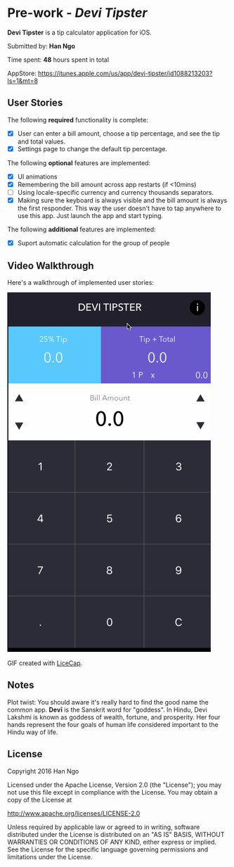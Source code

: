 # Pre-work - *Devi Tipster*

**Devi Tipster** is a tip calculator application for iOS.

Submitted by: **Han Ngo**

Time spent: **48** hours spent in total

AppStore: https://itunes.apple.com/us/app/devi-tipster/id1088213203?ls=1&mt=8

## User Stories

The following **required** functionality is complete:

* [x] User can enter a bill amount, choose a tip percentage, and see the tip and total values.
* [x] Settings page to change the default tip percentage.

The following **optional** features are implemented:
* [x] UI animations
* [x] Remembering the bill amount across app restarts (if <10mins)
* [ ] Using locale-specific currency and currency thousands separators.
* [x] Making sure the keyboard is always visible and the bill amount is always the first responder. This way the user doesn't have to tap anywhere to use this app. Just launch the app and start typing.

The following **additional** features are implemented:

- [x] Suport automatic calculation for the group of people

## Video Walkthrough 

Here's a walkthrough of implemented user stories:

[![Video Walkthrough](https://raw.githubusercontent.com/tieubao/devi/master/devi.gif)](/devi.gif)

GIF created with [LiceCap](http://www.cockos.com/licecap/).

## Notes

Plot twist: You should aware it's really hard to find the good name the common app. **Devī** is the Sanskrit word for "goddess". In Hindu, Devi Lakshmi is known as goddess of wealth, fortune, and prosperity. Her four hands represent the four goals of human life considered important to the Hindu way of life.

## License

Copyright 2016 Han Ngo

Licensed under the Apache License, Version 2.0 (the "License");
you may not use this file except in compliance with the License.
You may obtain a copy of the License at

http://www.apache.org/licenses/LICENSE-2.0

Unless required by applicable law or agreed to in writing, software
distributed under the License is distributed on an "AS IS" BASIS,
WITHOUT WARRANTIES OR CONDITIONS OF ANY KIND, either express or implied.
See the License for the specific language governing permissions and
limitations under the License.
